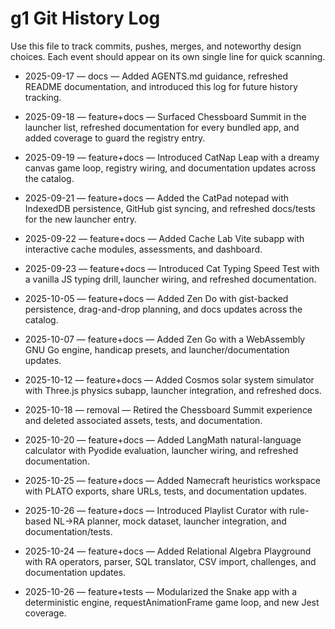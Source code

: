 # g1 Git History Log

Use this file to track commits, pushes, merges, and noteworthy design choices. Each event should appear on its own single line for quick scanning.

- 2025-09-17 — docs — Added AGENTS.md guidance, refreshed README documentation, and introduced this log for future history tracking.
- 2025-09-18 — feature+docs — Surfaced Chessboard Summit in the launcher list, refreshed documentation for every bundled app, and added coverage to guard the registry entry.
- 2025-09-19 — feature+docs — Introduced CatNap Leap with a dreamy canvas game loop, registry wiring, and documentation updates across the catalog.
- 2025-09-21 — feature+docs — Added the CatPad notepad with IndexedDB persistence, GitHub gist syncing, and refreshed docs/tests for the new launcher entry.

- 2025-09-22 — feature+docs — Added Cache Lab Vite subapp with interactive cache modules, assessments, and dashboard.
- 2025-09-23 — feature+docs — Introduced Cat Typing Speed Test with a vanilla JS typing drill, launcher wiring, and refreshed documentation.
- 2025-10-05 — feature+docs — Added Zen Do with gist-backed persistence, drag-and-drop planning, and docs updates across the catalog.
- 2025-10-07 — feature+docs — Added Zen Go with a WebAssembly GNU Go engine, handicap presets, and launcher/documentation updates.
- 2025-10-12 — feature+docs — Added Cosmos solar system simulator with Three.js physics subapp, launcher integration, and refreshed docs.
- 2025-10-18 — removal — Retired the Chessboard Summit experience and deleted associated assets, tests, and documentation.
- 2025-10-20 — feature+docs — Added LangMath natural-language calculator with Pyodide evaluation, launcher wiring, and refreshed documentation.
- 2025-10-25 — feature+docs — Added Namecraft heuristics workspace with PLATO exports, share URLs, tests, and documentation updates.
- 2025-10-26 — feature+docs — Introduced Playlist Curator with rule-based NL→RA planner, mock dataset, launcher integration, and documentation/tests.
- 2025-10-24 — feature+docs — Added Relational Algebra Playground with RA operators, parser, SQL translator, CSV import, challenges, and documentation updates.
- 2025-10-26 — feature+tests — Modularized the Snake app with a deterministic engine, requestAnimationFrame game loop, and new Jest coverage.
